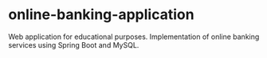 # online-banking-application
Web application for educational purposes. Implementation of online banking services using Spring Boot and MySQL.
